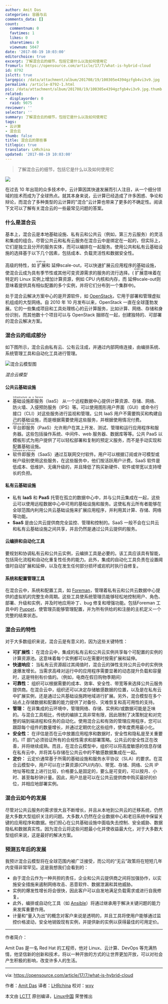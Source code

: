 ```yaml
---
author: Amit Das
categories: 容器与云
comments_data: []
count:
  commentnum: 0
  favtimes: 1
  likes: 0
  sharetimes: 0
  viewnum: 5047
date: '2017-08-19 10:03:00'
editorchoice: true
excerpt: 了解混合云的细节，包括它是什么以及如何使用它
fromurl: https://opensource.com/article/17/7/what-is-hybrid-cloud
id: 8792
islctt: true
largepic: /data/attachment/album/201708/19/100305e4394gzfgb4vi3v9.jpg
permalink: /article-8792-1.html
pic: /data/attachment/album/201708/19/100305e4394gzfgb4vi3v9.jpg.thumb.jpg
related:
- displayorder: 0
  raid: 9075
reviewer: ''
selector: ''
summary: 了解混合云的细节，包括它是什么以及如何使用它
tags:
- 云计算
- 混合云
thumb: false
title: 混合云的那些事
titlepic: true
translator: LHRchina
updated: '2017-08-19 10:03:00'
---
```



> 
> 了解混合云的细节，包括它是什么以及如何使用它
> 
> 
> 


![](/data/attachment/album/201708/19/100305e4394gzfgb4vi3v9.jpg)


在过去 10 年出现的众多技术中，云计算因其快速发展而引人注目，从一个细分领域的技术而成为了全球热点。就其本身来说，云计算已经造成了许多困惑、争论和辩论，而混合了多种类型的云计算的"混合"云计算也带来了更多的不确定性。阅读下文可以了解有关混合云的一些最常见问题的答案。


### 什么是混合云


基本上，混合云是本地基础设施、私有云和公共云（例如，第三方云服务）的灵活和集成的组合。尽管公共云和私有云服务在混合云中是绑定在一起的，但实际上，它们是独立且分开的服务实体，而可以编排在一起服务。使用公共和私有云基础设施的选择基于以下几个因素，包括成本、负载灵活性和数据安全性。


高级的特性，如<ruby> 扩展 <rt>  scale-up </rt></ruby>和<ruby> 延伸scale-out</ruby>，可以快速扩展云应用程序的基础设施，使混合云成为具有季节性或其他可变资源需求的服务的流行选择。(<ruby> 扩展 <rt>  scale-up </rt></ruby>意味着在特定的 Linux 实例上增加计算资源，例如 CPU 内核和内存，而<ruby> 延伸scale-out</ruby>则意味着提供具有相似配置的多个实例，并将它们分布到一个集群中)。


处于混合云解决方案中心的是开源软件，如 [OpenStack](https://opensource.com/resources/openstack)，它用于部署和管理虚拟机组成的大型网络。自 2010 年 10 月发布以来，OpenStack 一直在全球蓬勃发展。它的一些集成项目和工具处理核心的云计算服务，比如计算、网络、存储和身份识别，而其他数十个项目可以与 OpenStack 捆绑在一起，创建独特的、可部署的混合云解决方案。


### 混合云的组成部分


如下图所示，混合云由私有云、公有云注成，并通过内部网络连接，由编排系统、系统管理工具和自动化工具进行管理。


![混合云模型图](/data/attachment/album/201708/19/100320nl4if9qpjihhpsk7.jpg "Hybrid cloud model diagram")


*混合云模型*


#### 公共云基础设施


* <ruby> 基础设施即服务 <rt>  Infrastructure as a Service </rt></ruby>（IaaS） 从一个远程数据中心提供计算资源、存储、网络、防火墙、入侵预防服务（IPS）等。可以使用图形用户界面（GUI）或命令行接口（CLI）对这些服务进行监视和管理。公共 IaaS 用户不需要购买和构建自己的基础设施，而是根据需要使用这些服务，并根据使用情况付费。
* <ruby> 平台即服务 <rt>  Platform as a Service </rt></ruby>（PaaS）允许用户在其上开发、测试、管理和运行应用程序和服务器。这些包括操作系统、中间件、web 服务器、数据库等等。公共 PaaS 以模板形式为用户提供了可以轻松部署和复制的预定义服务，而不是手动实现和配置基础设施。
* <ruby> 软件即服务 <rt>  Software as a Service </rt></ruby>（SaaS）通过互联网交付软件。用户可以根据订阅或许可模型或帐户级别使用这些服务，在这些服务中，他们按活跃用户计费。SaaS 软件是低成本、低维护、无痛升级的，并且降低了购买新硬件、软件或带宽以支持增长的负担。


#### 私有云基础设施


* 私有 **IaaS** 和 **PaaS** 托管在孤立的数据中心中，并与公共云集成在一起，这些云可以使用远程数据中心中可用的基础设施和服务。这使私有云所有者能够在全球范围内利用公共云基础设施来扩展应用程序，并利用其计算、存储、网络等功能。
* **SaaS** 是由公共云提供商完全监控、管理和控制的。SaaS 一般不会在公共云和私有云基础设施之间共享，并且仍然是通过公共云提供的服务。


#### 云编排和自动化工具


要规划和协调私有云和公共云实例，云编排工具是必要的。该工具应该具有智能，包括简化流程和自动化重复性任务的能力。此外，集成的自动化工具负责在设置阈值时自动扩展和延伸，以及在发生任何部分损坏或宕机时执行自修复。


#### 系统和配置管理工具


在混合云中，系统和配置工具，如 [Foreman](https://github.com/theforeman)，管理着私有云和公共云数据中心提供的虚拟机的完整生命周期。这些工具使系统管理员能够轻松地控制用户、角色、部署、升级和实例，并及时地应用补丁、bug 修复和增强功能。包括Foreman 工具中的 [Puppet](https://github.com/theforeman/puppet-foreman)，使管理员能够管理配置，并为所有供给的和注册的主机定义一个完整的结束状态。


### 混合云的特性


对于大多数组织来说，混合云是有意义的，因为这些关键特性：


* **可扩展性：** 在混合云中，集成的私有云和公共云实例共享每个可配置的实例的计算资源池。这意味着每个实例都可以在需要时按需扩展和延伸。
* **快速响应：** 当私有云资源超过其阈值时，混合云的弹性支持公共云中的实例快速爆发增长。当需求高峰对运行中的应用程序需要显著的动态提升负载和容量时，这是特别有价值的。（例如，电商在假日购物季期间）
* **可靠性：** 组织可以根据需要的成本、效率、安全性、带宽等来选择公共云服务提供商。在混合云中，组织还可以决定存储敏感数据的位置，以及是在私有云中扩展实例，还是通过公共基础设施跨地域进行扩展。另外，混合模型在多个站点上存储数据和配置的能力提供了对备份、灾难恢复和高可用性的支持。
* **管理：** 在非集成的云环境中，管理网络、存储、实例和/或数据可能是乏味的。与混合工具相比，传统的编排工具非常有限，因此限制了决策制定和对完整的端到端进程和任务的自动化。使用混合云和有效的管理应用程序，您可以跟踪每个组件的数量增长，并通过定期优化这些组件，使年度费用最小化。
* **安全性：** 在评估是否在云中放置应用程序和数据时，安全性和隐私是至关重要的。IT 部门必须验证所有的合规性需求和部署策略。公共云的安全性正在改善，并将继续成熟。而且，在混合云模型中，组织可以将高度敏感的信息存储在私有云中，并将其与存储在公共云中的不敏感数据集成在一起。
* **定价：** 云定价通常基于所需的基础设施和服务水平协议（SLA）的要求。在混合云模型中，用户可以在计算资源(CPU/内存)、带宽、存储、网络、公共 IP 地址等粒度上进行比较，价格要么是固定的，要么是可变的，可以按月、小时、甚至每秒钟计量。因此，用户总是可以在公共云提供商中购买最好的价位，并相应地部署实例。


### 混合云如今的发展


尽管对公共云服务的需求很大且不断增长，并且从本地到公共云的迁移系统，仍然是大多数大型组织关注的问题。大多数人仍然在企业数据中心和老旧系统中保留关键的应用程序和数据。他们担心在公共基础设施中面临失去控制、安全威胁、数据隐私和数据真实性。因为混合云将这些问题最小化并使收益最大化，对于大多数大型组织来说，这是最好的解决方案。


### 预测五年后的发展


我预计混合云模型将在全球范围内被广泛接受，而公司的“无云”政策将在短短几年内变得非常罕见。这是我想我们会看到的：


* 由于混合云作为一种共担的责任，企业和公共云提供商之间将加强协作，以实施安全措施来遏制网络攻击、恶意软件、数据泄漏和其他威胁。
* 实例的爆发性增长将会很快，因此客户可以自发地满足负载需求或进行自我修复。
* 此外，编排或自动化工具（如 [Ansible](https://opensource.com/life/16/8/cloud-ansible-gateway)）将通过继承用于解决关键问题的能力来发挥重要作用。
* 计量和“量入为出”的概念对客户来说是透明的，并且工具将使用户能够通过监控价格波动，安全地销毁现有实例，并提供新的实例以获得最佳的可用定价。




---


作者简介：


Amit Das 是一名 Red Hat 的工程师，他对 Linux、云计算、DevOps 等充满热情，他坚信新的创新和技术，将以一种开放的方式的让世界更加开放，可以对社会产生积极的影响，改变许多人的生活。




---


via: <https://opensource.com/article/17/7/what-is-hybrid-cloud>


作者：[Amit Das](https://opensource.com/users/amit-das) 译者：[LHRchina](https://github.com/LHRchina) 校对：[wxy](https://github.com/wxy)


本文由 [LCTT](https://github.com/LCTT/TranslateProject) 原创编译，[Linux中国](https://linux.cn/) 荣誉推出